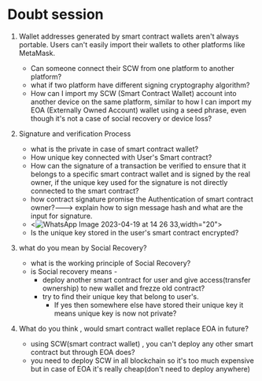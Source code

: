 # Doubt session


1. Wallet addresses generated by smart contract wallets aren't always portable. Users can't easily import their wallets to other platforms like MetaMask. 
    * Can someone connect their SCW from one platform to another platform? 
    * what if two platform have different signing cryptography algorithm?
    * How can I import my SCW (Smart Contract Wallet) account into another device on the same platform, similar to how I can import my EOA (Externally Owned Account) wallet using a seed phrase, even though it's not a case of social recovery or device loss?

2. Signature and verification Process
    * what is the private in case of smart contract wallet?
    * How unique key connected with User's Smart contract?
    * How can the signature of a transaction be verified to ensure that it belongs to a specific smart contract wallet and is signed by the real owner, if the unique key used for the signature is not directly connected to the smart contract?
    * how contract signature promise the Authentication of smart contract owner?---> explain how to sign message hash and what are the input for signature.
    * <![WhatsApp Image 2023-04-19 at 14 26 33](https://user-images.githubusercontent.com/82324643/233023747-44f73858-602e-4f0e-89d5-bfe379e2dbff.jpg),width="20">
    * Is the unique key stored in the user's smart contract encrypted? 

3. what do you mean by Social Recovery?
    * what is the working principle of Social Recovery?
    * is Social recovery means - 
      * deploy another smart contract for user and give access(transfer ownership) to new wallet and frezze old contract?
      * try to find their unique key that belong to user's.
        * If yes then somewhere else have stored their unique key it means unique key is now not private?

4. What do you think , would smart contract wallet replace EOA in future?
    * using SCW(smart contract wallet) , you can't deploy any other smart contract but through EOA does?
    * you need to deploy SCW in all blockchain so it's too much expensive but in case of EOA it's really cheap(don't need to deploy anywhere)
